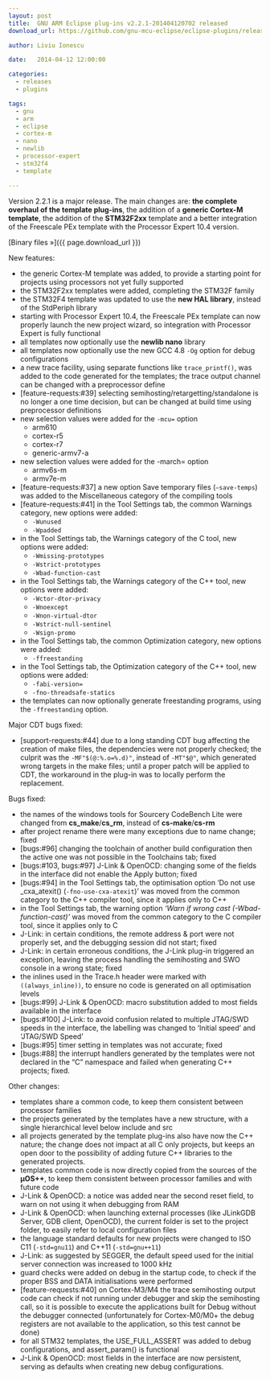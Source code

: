 ```yaml
---
layout: post
title:  GNU ARM Eclipse plug-ins v2.2.1-201404120702 released
download_url: https://github.com/gnu-mcu-eclipse/eclipse-plugins/releases/tag/v2.2.1-201404120702

author: Liviu Ionescu

date:   2014-04-12 12:00:00

categories:
  - releases
  - plugins

tags:
  - gnu
  - arm
  - eclipse
  - cortex-m
  - nano
  - newlib
  - processor-expert
  - stm32f4
  - template

---
```


Version 2.2.1 is a major release. The main changes are: **the complete overhaul of the template plug-ins**, the addition of a **generic Cortex-M template**, the addition of the **STM32F2xx** template and a better integration of the Freescale PEx template with the Processor Expert 10.4 version.

[Binary files »]({{ page.download_url }})

New features:

* the generic Cortex-M template was added, to provide a starting point for projects using processors not yet fully supported
* the STM32F2xx templates were added, completing the STM32F family
* the STM32F4 template was updated to use the **new HAL library**, instead of the StdPeriph library
* starting with Processor Expert 10.4, the Freescale PEx template can now properly launch the new project wizard, so integration with Processor Expert is fully functional
* all templates now optionally use the **newlib nano** library
* all templates now optionally use the new GCC 4.8 `-Og` option for debug configurations
* a new trace facility, using separate functions like `trace_printf()`, was added to the code generated for the templates; the trace output channel can be changed with a preprocessor define
* [feature-requests:#39] selecting semihosting/retargetting/standalone is no longer a one time decision, but can be changed at build time using preprocessor definitions
* new selection values were added for the `-mcu=` option
  * arm610
  * cortex-r5
  * cortex-r7
  * generic-armv7-a
* new selection values were added for the -march= option
  * armv6s-m
  * armv7e-m
* [feature-requests:#37] a new option Save temporary files (`–save-temps`) was added to the Miscellaneous category of the compiling tools
* [feature-requests:#41] in the Tool Settings tab, the common Warnings category, new options were added:
  * `-Wunused`
  * `-Wpadded`
* in the Tool Settings tab, the Warnings category of the C tool, new options were added:
  * `-Wmissing-prototypes`
  * `-Wstrict-prototypes`
  * `-Wbad-function-cast`
* in the Tool Settings tab, the Warnings category of the C++ tool, new options were added:
  * `-Wctor-dtor-privacy`
  * `-Wnoexcept`
  * `-Wnon-virtual-dtor`
  * `-Wstrict-null-sentinel`
  * `-Wsign-promo`
* in the Tool Settings tab, the common Optimization category, new options were added:
  * `-ffreestanding`
* in the Tool Settings tab, the Optimization category of the C++ tool, new options were added:
  * `-fabi-version=`
  * `-fno-threadsafe-statics`
* the templates can now optionally generate freestanding programs, using the `-ffreestanding` option.

Major CDT bugs fixed:

* [support-requests:#44] due to a long standing CDT bug affecting the creation of make files, the dependencies were not properly checked; the culprit was the `-MF"$(@:%.o=%.d)"`, instead of `-MT"$@"`, which generated wrong targets in the make files; until a proper patch will be applied to CDT, the workaround in the plug-in was to locally perform the replacement.

Bugs fixed:

* the names of the windows tools for Sourcery CodeBench Lite were changed from **cs_make**/**cs_rm**, instead of **cs-make**/**cs-rm**
* after project rename there were many exceptions due to name change; fixed
* [bugs:#96] changing the toolchain of another build configuration then the active one was not possible in the Toolchains tab; fixed
* [bugs:#103, bugs:#97] J-Link & OpenOCD: changing some of the fields in the interface did not enable the Apply button; fixed
* [bugs:#94] in the Tool Settings tab, the optimisation option ‘Do not use _cxa_atexit() (`-fno-use-cxa-atexit`)’ was moved from the common category to the C++ compiler tool, since it applies only to C++
* in the Tool Settings tab, the warning option _‘Warn if wrong cast (-Wbad-function-cast)’_ was moved from the common category to the C compiler tool, since it applies only to C
* J-Link: in certain conditions, the remote address & port were not properly set, and the debugging session did not start; fixed
* J-Link: in certain erroneous conditions, the J-Link plug-in triggered an exception, leaving the process handling the semihosting and SWO console in a wrong state; fixed
* the inlines used in the Trace.h header were marked with `((always_inline))`, to ensure no code is generated on all optimisation levels
* [bugs:#99] J-Link & OpenOCD: macro substitution added to most fields available in the interface
* [bugs:#100] J-Link: to avoid confusion related to multiple JTAG/SWD speeds in the interface, the labelling was changed to ‘Initial speed’ and ‘JTAG/SWD Speed’
* [bugs:#95] timer setting in templates was not accurate; fixed
* [bugs:#88] the interrupt handlers generated by the templates were not declared in the “C” namespace and failed when generating C++ projects; fixed.

Other changes:

* templates share a common code, to keep them consistent between processor families
* the projects generated by the templates have a new structure, with a single hierarchical level below include and src
* all projects generated by the template plug-ins also have now the C++ nature; the change does not impact at all C only projects, but keeps an open door to the possibility of adding future C++ libraries to the generated projects.
* templates common code is now directly copied from the sources of the **µOS++**, to keep them consistent between processor families and with future code
* J-Link & OpenOCD: a notice was added near the second reset field, to warn on not using it when debugging from RAM
* J-Link & OpenOCD: when launching external processes (like JLinkGDB Server, GDB client, OpenOCD), the current folder is set to the project folder, to easily refer to local configuration files
* the language standard defaults for new projects were changed to ISO C11 (`-std=gnu11`) and C++11 (`-std=gnu++11`)
* J-Link: as suggested by SEGGER, the default speed used for the initial server connection was increased to 1000 kHz
* guard checks were added on debug in the startup code, to check if the proper BSS and DATA initialisations were performed
* [feature-requests:#40] on Cortex-M3/M4 the trace semihosting output code can check if not running under debugger and skip the semihosting call, so it is possible to execute the applications built for Debug without the debugger connected (unfortunately for Cortex-M0/M0+ the debug registers are not available to the application, so this test cannot be done)
* for all STM32 templates, the USE_FULL_ASSERT was added to debug configurations, and assert_param() is functional
* J-Link & OpenOCD: most fields in the interface are now persistent, serving as defaults when creating new debug configurations.
